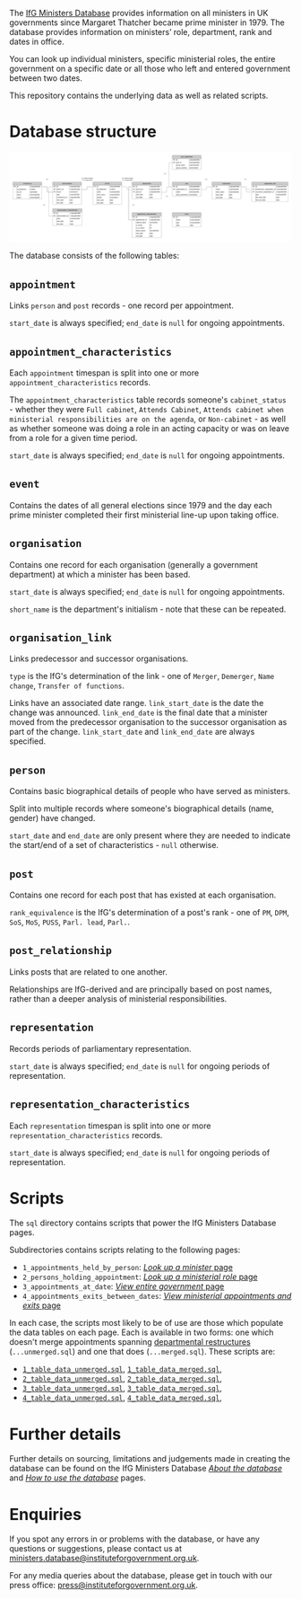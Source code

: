 The [IfG Ministers Database](https://www.instituteforgovernment.org.uk/ministers-database) provides information on all ministers in UK governments since Margaret Thatcher became prime minister in 1979. The database provides information on ministers’ role, department, rank and dates in office.

You can look up individual ministers, specific ministerial roles, the entire government on a specific date or all those who left and entered government between two dates.

This repository contains the underlying data as well as related scripts.

# Database structure
![Database diagram of the IfG Ministers Database](IfG%20Ministers%20Database%20-%20v2.1.0%20(Current).png)

The database consists of the following tables:

## `appointment`
Links `person` and `post` records - one record per appointment.

`start_date` is always specified; `end_date` is `null` for ongoing appointments.

## `appointment_characteristics`
Each `appointment` timespan is split into one or more `appointment_characteristics` records.

The `appointment_characteristics` table records someone's `cabinet_status` - whether they were `Full cabinet`, `Attends Cabinet`, `Attends cabinet when ministerial responsibilities are on the agenda`, or `Non-cabinet` - as well as whether someone was doing a role in an acting capacity or was on leave from a role for a given time period.

`start_date` is always specified; `end_date` is `null` for ongoing appointments.

## `event`
Contains the dates of all general elections since 1979 and the day each prime minister completed their first ministerial line-up upon taking office.

## `organisation`
Contains one record for each organisation (generally a government department) at which a minister has been based.

`start_date` is always specified; `end_date` is `null` for ongoing appointments.

`short_name` is the department's initialism - note that these can be repeated.

## `organisation_link`
Links predecessor and successor organisations.

`type` is the IfG's determination of the link - one of `Merger`, `Demerger`, `Name change`, `Transfer of functions`.

Links have an associated date range. `link_start_date` is the date the change was announced. `link_end_date` is the final date that a minister moved from the predecessor organisation to the successor organisation as part of the change. `link_start_date` and `link_end_date` are always specified.

## `person`
Contains basic biographical details of people who have served as ministers.

Split into multiple records where someone's biographical details (name, gender) have changed.

`start_date` and `end_date` are only present where they are needed to indicate the start/end of a set of characteristics - `null` otherwise.

## `post`
Contains one record for each post that has existed at each organisation.

`rank_equivalence` is the IfG's determination of a post's rank - one of `PM`, `DPM`, `SoS`, `MoS`, `PUSS`, `Parl. lead`, `Parl.`.

## `post_relationship`
Links posts that are related to one another.

Relationships are IfG-derived and are principally based on post names, rather than a deeper analysis of ministerial responsibilities.

## `representation`
Records periods of parliamentary representation.

`start_date` is always specified; `end_date` is `null` for ongoing periods of representation.

## `representation_characteristics`
Each `representation` timespan is split into one or more `representation_characteristics` records.

`start_date` is always specified; `end_date` is `null` for ongoing periods of representation.

# Scripts
The `sql` directory contains scripts that power the IfG Ministers Database pages.

Subdirectories contains scripts relating to the following pages:
- `1_appointments_held_by_person`: [_Look up a minister_ page](https://www.instituteforgovernment.org.uk/ministers-database/look-minister)
- `2_persons_holding_appointment`: [_Look up a ministerial role_ page](https://www.instituteforgovernment.org.uk/ministers-database/look-ministerial-role)
- `3_appointments_at_date`: [_View entire government_ page](https://www.instituteforgovernment.org.uk/ministers-database/view-entire-government)
- `4_appointments_exits_between_dates`: [_View ministerial appointments and exits_ page](https://www.instituteforgovernment.org.uk/ministers-database/view-ministerial-appointments-and-exits)

In each case, the scripts most likely to be of use are those which populate the data tables on each page. Each is available in two forms: one which doesn't merge appointments spanning [departmental restructures](https://www.instituteforgovernment.org.uk/ministers-database/how-use-database#departmental-restructures) (`...unmerged.sql`) and one that does (`...merged.sql`). These scripts are:
- [`1_table_data_unmerged.sql`](https://github.com/instituteforgov/ifg-ministers-database-public/blob/main/sql/1_appointments_held_by_person/1_table_data_unmerged.sql), [`1_table_data_merged.sql`](https://github.com/instituteforgov/ifg-ministers-database-public/blob/main/sql/1_appointments_held_by_person/1_table_data_merged.sql),
- [`2_table_data_unmerged.sql`](https://github.com/instituteforgov/ifg-ministers-database-public/blob/main/sql/2_persons_holding_appointment/2_table_data_unmerged.sql), [`2_table_data_merged.sql`](https://github.com/instituteforgov/ifg-ministers-database-public/blob/main/sql/2_persons_holding_appointment/2_table_data_merged.sql),
- [`3_table_data_unmerged.sql`](https://github.com/instituteforgov/ifg-ministers-database-public/blob/main/sql/3_appointments_at_date/3_table_data_unmerged.sql), [`3_table_data_merged.sql`](https://github.com/instituteforgov/ifg-ministers-database-public/blob/main/sql/3_appointments_at_date/3_table_data_merged.sql),
- [`4_table_data_unmerged.sql`](https://github.com/instituteforgov/ifg-ministers-database-public/blob/main/sql/4_appointments_exits_between_dates/4_table_data_unmerged.sql), [`4_table_data_merged.sql`](https://github.com/instituteforgov/ifg-ministers-database-public/blob/main/sql/4_appointments_exits_between_dates/4_table_data_merged.sql),

# Further details
Further details on sourcing, limitations and judgements made in creating the database can be found on the IfG Ministers Database [_About the database_](https://www.instituteforgovernment.org.uk/ministers-database/about-database) and [_How to use the database_](https://www.instituteforgovernment.org.uk/ministers-database/how-use-database#departmental-restructures) pages.

# Enquiries
If you spot any errors in or problems with the database, or have any questions or suggestions, please contact us at [ministers.database@instituteforgovernment.org.uk](mailto:ministers.database@instituteforgovernment.org.uk).

For any media queries about the database, please get in touch with our press office: [press@instituteforgovernment.org.uk](mailto:press@instituteforgovernment.org.uk).
